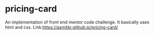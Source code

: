 # pricing-card
An implementation of front end mentor code challenge. It basically uses html and css.
Link:https://asmitkr.github.io/pricing-card/
